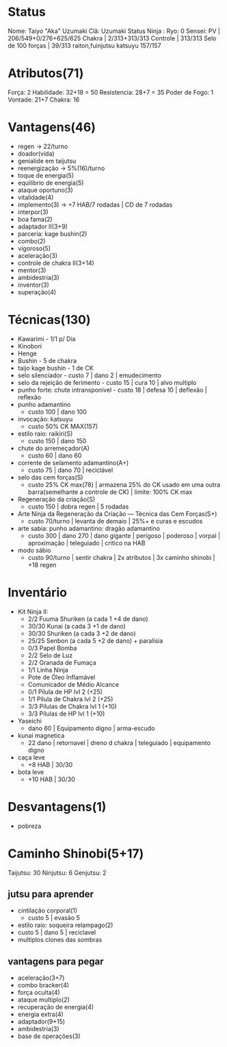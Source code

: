 # Status
Nome: Taiyo "Aka" Uzumaki
Clã:  Uzumaki
Status Ninja : 
Ryo:  0
Sensei: 
PV | 206/549+0/276+625/625 
Chakra | 2/313+313/313
Controle | 313/313
Selo de 100 forças | 39/313
raiton,fuinjutsu
katsuyu 157/157


# Atributos(71)
Força: 2
Habilidade: 32+18 = 50
Resistencia: 28+7 = 35
Poder de Fogo: 1
Vontade: 21+7
Chakra: 16
# Vantagens(46)
- regen -> 22/turno
- doador(vida)
- genialide em taijutsu
- reenergização -> 5%(16)/turno
- toque de energia(5)
- equilibrio de energia(5)
- ataque oportuno(3)
- vitalidade(4)
- implemento(3) -> +7 HAB/7 rodadas | CD de 7 rodadas
- interpor(3)
- boa fama(2)
- adaptador II(3+9)
- parceria: kage bushin(2)
- combo(2)
- vigoroso(5)
- aceleração(3)
- controle de chakra II(3+14)
- mentor(3)
- ambidestria(3)
- inventor(3)
- superação(4)
# Técnicas(130)
- Kawarimi - 1/1 p/ Dia
- Kinobori
- Henge
- Bushin - 5 de chakra
- taijo kage bushin - 1 de CK 
- selo silenciador
	  - custo 7 | dano 2 | emudecimento
- selo da rejeição de ferimento
	  - custo 15 | cura 10 | alvo multiplo
- punho forte: chute intransponivel
	  - custo 18 | defesa 10 | deflexão | reflexão
- punho adamantino
	 - custo 100 | dano 100 
- invocação: katsuyu
	- custo 50% CK MAX(157) 
- estilo raio: raikiri(S)
	 - custo 150 | dano 150
- chute do arremeçador(A)
	- custo 60 | dano 60
- corrente de selamento adamantino(A+)
	- custo 75 | dano 70 | reciclável
- selo das cem forças(S)
    - custo 25% CK max(78) | armazena 25% do CK usado em uma outra barra(semelhante a controle de CK) | limite: 100% CK max
- Regeneração da criação(S)
	- custo 150 | dobra regen | 5 rodadas
- Arte Ninja da Regeneração da Criação — Técnica das Cem Forças(S+)
	- custo 70/turno | levanta de demaio | 25%+ e curas e escudos
- arte sabia: punho adamantino: dragão adamantino
	- custo 300 | dano 270 | dano gigante | perigoso | poderoso | vorpal | aproximação | teleguiado | critico na HAB
- modo sábio
	- custo 90/turno | sentir chakra | 2x atributos | 3x caminho shinobi | +18 regen
# Inventário
- Kit Ninja II:
	- 2/2 Fuuma Shuriken (a cada 1 +4 de dano)
	- 30/30 Kunai (a cada 3 +1 de dano)
	- 30/30 Shuriken (a cada 3 +2 de dano)
	- 25/25 Senbon (a cada 5 +2 de dano) + paralisia
	- 0/3 Papel Bomba
	- 2/2 Selo de Luz
	- 2/2 Granada de Fumaça
	- 1/1 Linha Ninja
	- Pote de Óleo Inflamável
	- Comunicador de Médio Alcance
	- 0/1 Pílula de HP lvl 2 (+25)
	- 1/1 Pílula de Chakra lvl 2 (+25)
	- 3/3 Pílulas de Chakra lvl 1 (+10)
	- 3/3 Pílulas de HP lvl 1 (+10)
- Yaseichi
	- dano 60 | Equipamento digno | arma-escudo
- kunai magnetica
	- 22 dano | retornavel | dreno d chakra | teleguiado | equipamento digno
- caça leve
	- +8 HAB | 30/30
- bota leve
	- +10 HAB | 30/30

# Desvantagens(1)
- pobreza
# Caminho Shinobi(5+17) 
Taijutsu: 30
Ninjutsu: 6
Genjutsu: 2
## jutsu para aprender
- cintilação corporal(1)
    - custo 5 | evasão 5
- estilo raio: soqueira relampago(2)
 - custo 5 | dano 5 | reciclavel
- multiplos clones das sombras
## vantagens para pegar
- aceleração(3+7)
- combo bracker(4)
- força oculta(4)
- ataque multiplo(2)
- recuperação de energia(4)
- energia extra(4)
- adaptador(9+15)
- ambidestria(3)
- base de operações(3)